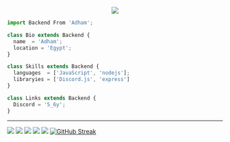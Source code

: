 <p align="center">
  <img src="https://github.com/thompsonemerson/thompsonemerson/raw/master/cover-thompson.png" />
</p>

```js
import Backend From 'Adham';

class Bio extends Backend {
  name  = 'Adham';
  location = 'Egypt';
}

class Skills extends Backend {
  languages  = ['JavaScript', 'nodejs'];
  libraryies = ['Discord.js', 'express']
}

class Links extends Backend {
  Discord = '5_6y';
}
```
----
![](http://github-profile-summary-cards.vercel.app/api/cards/profile-details?username=blackgeneral11y&theme=aura_dark) 
![](http://github-profile-summary-cards.vercel.app/api/cards/repos-per-language?username=blackgeneral11y&theme=aura_dark) 
![](http://github-profile-summary-cards.vercel.app/api/cards/most-commit-language?username=blackgeneral11y&theme=aura_dark) 
![](http://github-profile-summary-cards.vercel.app/api/cards/stats?username=blackgeneral11y&theme=aura_dark) 
![](http://github-profile-summary-cards.vercel.app/api/cards/productive-time?username=blackgeneral11y&theme=aura_dark&utcOffset=8) 
[![GitHub Streak](https://github-readme-streak-stats.herokuapp.com?user=blackgeneral11y&theme=dark&hide_border=true)](https://git.io/streak-stats)

